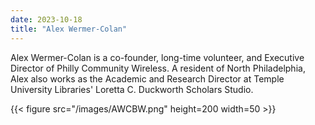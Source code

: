 ```yaml
---
date: 2023-10-18
title: "Alex Wermer-Colan"
---
```


Alex Wermer-Colan is a co-founder, long-time volunteer, and Executive Director of Philly Community Wireless. A resident of North Philadelphia, Alex also works as the Academic and Research Director at Temple University Libraries' Loretta C. Duckworth Scholars Studio. 

{{< figure src="/images/AWCBW.png" height=200 width=50 >}}
